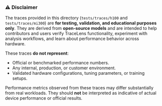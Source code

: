 ### ⚠️ Disclaimer

The traces provided in this directory (`tests/traces/h100` and `tests/traces/mi300`) are **for testing, validation, and educational purposes only**.
They are derived from **open-source models** and are intended to help contributors and users verify TraceLens functionality, experiment with analysis workflows, and learn about performance behavior across hardware.

These traces **do not represent**:

* Official or benchmarked performance numbers.
* Any internal, production, or customer environment.
* Validated hardware configurations, tuning parameters, or training setups.

Performance metrics observed from these traces may differ substantially from real workloads. They should **not** be interpreted as indicative of actual device performance or official results.
